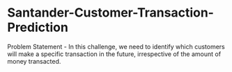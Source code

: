 # Santander-Customer-Transaction-Prediction
Problem Statement - In this challenge, we need to identify which customers will make a specific transaction in the future, irrespective of the amount of money transacted.
